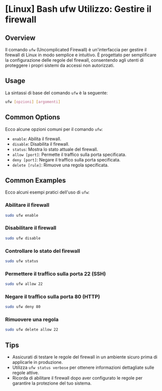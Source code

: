 # [Linux] Bash ufw Utilizzo: Gestire il firewall

## Overview
Il comando `ufw` (Uncomplicated Firewall) è un'interfaccia per gestire il firewall di Linux in modo semplice e intuitivo. È progettato per semplificare la configurazione delle regole del firewall, consentendo agli utenti di proteggere i propri sistemi da accessi non autorizzati.

## Usage
La sintassi di base del comando `ufw` è la seguente:

```bash
ufw [opzioni] [argomenti]
```

## Common Options
Ecco alcune opzioni comuni per il comando `ufw`:

- `enable`: Abilita il firewall.
- `disable`: Disabilita il firewall.
- `status`: Mostra lo stato attuale del firewall.
- `allow [port]`: Permette il traffico sulla porta specificata.
- `deny [port]`: Negare il traffico sulla porta specificata.
- `delete [rule]`: Rimuove una regola specificata.

## Common Examples
Ecco alcuni esempi pratici dell'uso di `ufw`:

### Abilitare il firewall
```bash
sudo ufw enable
```

### Disabilitare il firewall
```bash
sudo ufw disable
```

### Controllare lo stato del firewall
```bash
sudo ufw status
```

### Permettere il traffico sulla porta 22 (SSH)
```bash
sudo ufw allow 22
```

### Negare il traffico sulla porta 80 (HTTP)
```bash
sudo ufw deny 80
```

### Rimuovere una regola
```bash
sudo ufw delete allow 22
```

## Tips
- Assicurati di testare le regole del firewall in un ambiente sicuro prima di applicarle in produzione.
- Utilizza `ufw status verbose` per ottenere informazioni dettagliate sulle regole attive.
- Ricorda di abilitare il firewall dopo aver configurato le regole per garantire la protezione del tuo sistema.